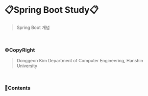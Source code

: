 # 📋Spring Boot Study📋

> Spring Boot 개념

<br>

### ©CopyRight

> Donggeon Kim
> Department of Computer Engineering, Hanshin University

<br>


### 📒Contents

<br>


